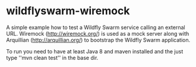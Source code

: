 # wildflyswarm-wiremock
A simple example how to test a Wildfly Swarm service calling an external URL. Wiremock (http://wiremock.org/) is used as a mock server along with Arquillian (http://arquillian.org/) to bootstrap the Wildfly Swarm application.

To run you need to have at least Java 8 and maven installed and the just type ''mvn clean test'' in the base dir.
